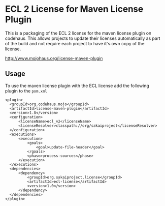 # ECL 2 License for Maven License Plugin

This is a packaging of the ECL 2 license for the maven license plugin on codehaus. This allows projects to update
their licenses automatically as part of the build and not require each project to have it's own copy of the license.

http://www.mojohaus.org/license-maven-plugin

## Usage 

To use the maven license plugin with the ECL license add the following plugin to the `pom.xml`

```
<plugin>
  <groupId>org.codehaus.mojo</groupId>
  <artifactId>license-maven-plugin</artifactId>
  <version>1.8</version>
  <configuration>
      <licenseName>ecl_v2</licenseName>
      <licenseResolver>classpath://org/sakaiproject</licenseResolver>
  </configuration>
  <executions>
      <execution>
          <goals>
              <goal>update-file-header</goal>
          </goals>
          <phase>process-sources</phase>
      </execution>
  </executions>
  <dependencies>
      <dependency>
          <groupId>org.sakaiproject.license</groupId>
          <artifactId>ecl-license</artifactId>
          <version>1.0</version>
      </dependency>
  </dependencies>
</plugin>
```